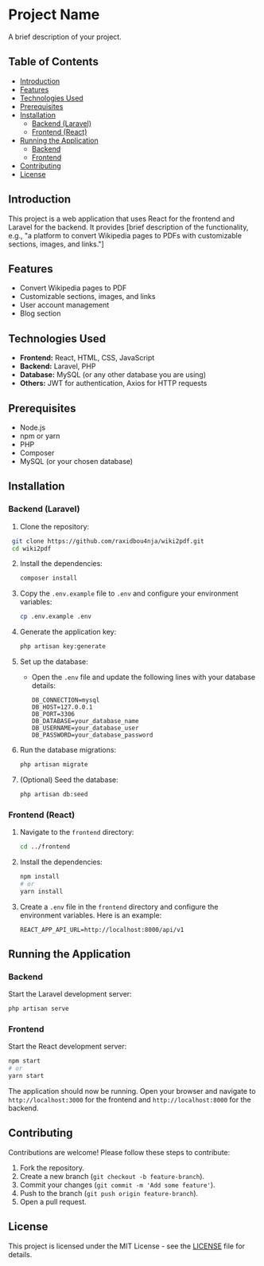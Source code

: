 # Project Name

A brief description of your project.

## Table of Contents

- [Introduction](#introduction)
- [Features](#features)
- [Technologies Used](#technologies-used)
- [Prerequisites](#prerequisites)
- [Installation](#installation)
  - [Backend (Laravel)](#backend-laravel)
  - [Frontend (React)](#frontend-react)
- [Running the Application](#running-the-application)
  - [Backend](#backend)
  - [Frontend](#frontend)
- [Contributing](#contributing)
- [License](#license)

## Introduction

This project is a web application that uses React for the frontend and Laravel for the backend. It provides [brief description of the functionality, e.g., "a platform to convert Wikipedia pages to PDFs with customizable sections, images, and links."]

## Features

- Convert Wikipedia pages to PDF
- Customizable sections, images, and links
- User account management
- Blog section

## Technologies Used

- **Frontend:** React, HTML, CSS, JavaScript
- **Backend:** Laravel, PHP
- **Database:** MySQL (or any other database you are using)
- **Others:** JWT for authentication, Axios for HTTP requests

## Prerequisites

- Node.js
- npm or yarn
- PHP
- Composer
- MySQL (or your chosen database)

## Installation

### Backend (Laravel)

1. Clone the repository:

  ```bash
   git clone https://github.com/raxidbou4nja/wiki2pdf.git
   cd wiki2pdf
   ```

2. Install the dependencies:

   ```bash
   composer install
   ```

3. Copy the `.env.example` file to `.env` and configure your environment variables:

   ```bash
   cp .env.example .env
   ```

4. Generate the application key:

   ```bash
   php artisan key:generate
   ```

5. Set up the database:

   - Open the `.env` file and update the following lines with your database details:

     ```env
     DB_CONNECTION=mysql
     DB_HOST=127.0.0.1
     DB_PORT=3306
     DB_DATABASE=your_database_name
     DB_USERNAME=your_database_user
     DB_PASSWORD=your_database_password
     ```

6. Run the database migrations:

   ```bash
   php artisan migrate
   ```

7. (Optional) Seed the database:

   ```bash
   php artisan db:seed
   ```

### Frontend (React)

1. Navigate to the `frontend` directory:

   ```bash
   cd ../frontend
   ```

2. Install the dependencies:

   ```bash
   npm install
   # or
   yarn install
   ```

3. Create a `.env` file in the `frontend` directory and configure the environment variables. Here is an example:

   ```env
   REACT_APP_API_URL=http://localhost:8000/api/v1
   ```

## Running the Application

### Backend

Start the Laravel development server:

```bash
php artisan serve
```

### Frontend

Start the React development server:

```bash
npm start
# or
yarn start
```

The application should now be running. Open your browser and navigate to `http://localhost:3000` for the frontend and `http://localhost:8000` for the backend.

## Contributing

Contributions are welcome! Please follow these steps to contribute:

1. Fork the repository.
2. Create a new branch (`git checkout -b feature-branch`).
3. Commit your changes (`git commit -m 'Add some feature'`).
4. Push to the branch (`git push origin feature-branch`).
5. Open a pull request.

## License

This project is licensed under the MIT License - see the [LICENSE](LICENSE) file for details.
